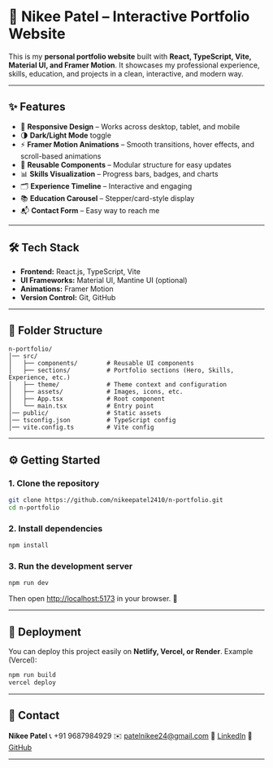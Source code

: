 # 🚀 Nikee Patel – Interactive Portfolio Website

This is my **personal portfolio website** built with **React, TypeScript, Vite, Material UI, and Framer Motion**.
It showcases my professional experience, skills, education, and projects in a clean, interactive, and modern way.

---

## ✨ Features

- 🎨 **Responsive Design** – Works across desktop, tablet, and mobile
- 🌗 **Dark/Light Mode** toggle
- ⚡ **Framer Motion Animations** – Smooth transitions, hover effects, and scroll-based animations
- 🧩 **Reusable Components** – Modular structure for easy updates
- 📊 **Skills Visualization** – Progress bars, badges, and charts
- 🗂️ **Experience Timeline** – Interactive and engaging
- 📚 **Education Carousel** – Stepper/card-style display
- 📬 **Contact Form** – Easy way to reach me

---

## 🛠️ Tech Stack

- **Frontend:** React.js, TypeScript, Vite
- **UI Frameworks:** Material UI, Mantine UI (optional)
- **Animations:** Framer Motion
- **Version Control:** Git, GitHub

---

## 📂 Folder Structure

```
n-portfolio/
│── src/
│   ├── components/        # Reusable UI components
│   ├── sections/          # Portfolio sections (Hero, Skills, Experience, etc.)
│   ├── theme/             # Theme context and configuration
│   ├── assets/            # Images, icons, etc.
│   ├── App.tsx            # Root component
│   └── main.tsx           # Entry point
│── public/                # Static assets
│── tsconfig.json          # TypeScript config
│── vite.config.ts         # Vite config
```

---

## ⚙️ Getting Started

### 1. Clone the repository

```bash
git clone https://github.com/nikeepatel2410/n-portfolio.git
cd n-portfolio
```

### 2. Install dependencies

```bash
npm install
```

### 3. Run the development server

```bash
npm run dev
```

Then open [http://localhost:5173](http://localhost:5173) in your browser. 🎉

---

## 🚀 Deployment

You can deploy this project easily on **Netlify, Vercel, or Render**.
Example (Vercel):

```bash
npm run build
vercel deploy
```

---

## 📧 Contact

**Nikee Patel**
📞 +91 9687984929
✉️ [patelnikee24@gmail.com](mailto:patelnikee24@gmail.com)
🔗 [LinkedIn](https://www.linkedin.com/in/nikee-patel/)
🔗 [GitHub](https://github.com/nikeepatel2410)

---
